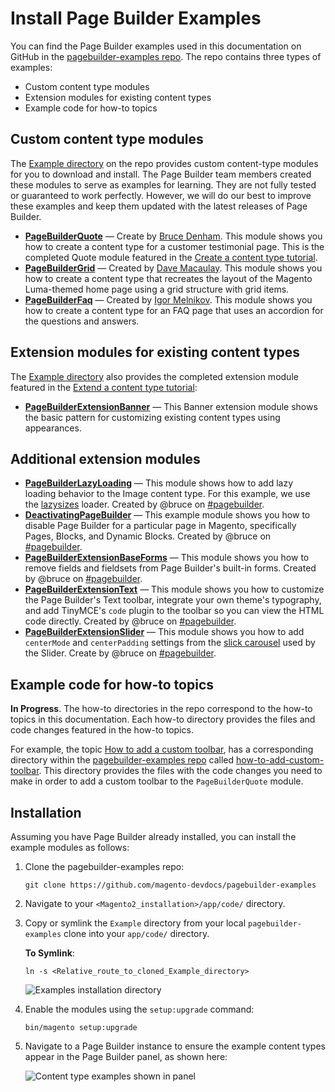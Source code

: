 # Install Page Builder Examples

You can find the Page Builder examples used in this documentation on GitHub in the [pagebuilder-examples repo](https://github.com/magento-devdocs/pagebuilder-examples). The repo contains three types of examples:

-  Custom content type modules
-  Extension modules for existing content types
-  Example code for how-to topics

## Custom content type modules

The [Example directory](https://github.com/magento-devdocs/pagebuilder-examples/tree/master/Example) on the repo provides custom content-type modules for you to download and install. The Page Builder team members created these modules to serve as examples for learning. They are not fully tested or guaranteed to work perfectly. However, we will do our best to improve these examples and keep them updated with the latest releases of Page Builder.

-  **[PageBuilderQuote](https://github.com/magento-devdocs/pagebuilder-examples/tree/master/Example/PageBuilderQuote)** — Create by [Bruce Denham](https://github.com/bdenham). This module shows you how to create a content type for a customer testimonial page. This is the completed Quote module featured in the [Create a content type tutorial](../create-custom-content-type/overview.md).
-  **[PageBuilderGrid](https://github.com/magento-devdocs/pagebuilder-examples/tree/master/Example/PageBuilderGrid)** — Created by [Dave Macaulay](https://github.com/davemacaulay). This module shows you how to create a content type that recreates the layout of the Magento Luma-themed home page using a grid structure with grid items.
-  **[PageBuilderFaq](https://github.com/magento-devdocs/pagebuilder-examples/tree/master/Example/PageBuilderFaq)** — Created by [Igor Melnikov](https://github.com/melnikovi). This module shows you how to create a content type for an FAQ page that uses an accordion for the questions and answers.

## Extension modules for existing content types

The [Example directory](https://github.com/magento-devdocs/pagebuilder-examples/tree/master/Example) also provides the completed extension module featured in the [Extend a content type tutorial](../extend-existing-content-type/overview.md):

-  **[PageBuilderExtensionBanner](https://github.com/magento-devdocs/pagebuilder-examples/tree/master/Example/PageBuilderExtensionBanner)** — This Banner extension module shows the basic pattern for customizing existing content types using appearances.

## Additional extension modules

-  **[PageBuilderLazyLoading](https://github.com/magento-devdocs/pagebuilder-examples/tree/master/Example/PageBuilderLazyLoading)** — This module shows how to add lazy loading behavior to the Image content type. For this example, we use the [lazysizes](https://github.com/aFarkas/lazysizes) loader. Created by @bruce on [#pagebuilder](https://app.slack.com/client/T4YUW69CM/CHB455HPF).
-  **[DeactivatingPageBuilder](https://github.com/magento-devdocs/pagebuilder-examples/tree/master/Example/DeactivatingPageBuilder)** — This example module shows you how to disable Page Builder for a particular page in Magento, specifically Pages, Blocks, and Dynamic Blocks. Created by @bruce on [#pagebuilder](https://app.slack.com/client/T4YUW69CM/CHB455HPF).
-  **[PageBuilderExtensionBaseForms](https://github.com/magento-devdocs/pagebuilder-examples/tree/master/Example/PageBuilderExtensionBaseForms)** — This module shows you how to remove fields and fieldsets from Page Builder's built-in forms. Created by @bruce on [#pagebuilder](https://app.slack.com/client/T4YUW69CM/CHB455HPF).
-  **[PageBuilderExtensionText](https://github.com/magento-devdocs/pagebuilder-examples/tree/master/Example/PageBuilderExtensionText)** — This module shows you how to customize the Page Builder's Text toolbar, integrate your own theme's typography, and add TinyMCE's `code` plugin to the toolbar so you can view the HTML code directly. Created by @bruce on [#pagebuilder](https://app.slack.com/client/T4YUW69CM/CHB455HPF).
-  **[PageBuilderExtensionSlider](https://github.com/magento-devdocs/pagebuilder-examples/tree/master/Example/PageBuilderExtensionSlider)** — This module shows you how to add `centerMode` and `centerPadding` settings from the [slick carousel](https://kenwheeler.github.io/slick/) used by the Slider. Create by @bruce on [#pagebuilder](https://app.slack.com/client/T4YUW69CM/CHB455HPF).

## Example code for how-to topics

**In Progress**. The how-to directories in the repo correspond to the how-to topics in this documentation. Each how-to directory provides the files and code changes featured in the how-to topics.

For example, the topic [How to add a custom toolbar](../customize/how-to-add-custom-toolbar.md), has a corresponding directory within the [pagebuilder-examples repo](https://github.com/magento-devdocs/pagebuilder-examples) called [how-to-add-custom-toolbar](https://github.com/magento-devdocs/pagebuilder-examples/tree/master/how-to-add-custom-toolbar). This directory provides the files with the code changes you need to make in order to add a custom toolbar to the `PageBuilderQuote` module.

## Installation

Assuming you have Page Builder already installed, you can install the example modules as follows:

1. Clone the pagebuilder-examples repo:

    ```terminal
    git clone https://github.com/magento-devdocs/pagebuilder-examples
    ```

2. Navigate to your `<Magento2_installation>/app/code/` directory.

3. Copy or symlink the `Example` directory from your local `pagebuilder-examples` clone into your `app/code/` directory.

    **To Symlink**:
    ```terminal
    ln -s <Relative_route_to_cloned_Example_directory>
    ```

    ![Examples installation directory](../images/examples-install-location.png)

4. Enable the modules using the `setup:upgrade` command:

   ```terminal
   bin/magento setup:upgrade
   ```

5. Navigate to a Page Builder instance to ensure the example content types appear in the Page Builder panel, as shown here:

   ![Content type examples shown in panel](../images/example-content-types.png)

